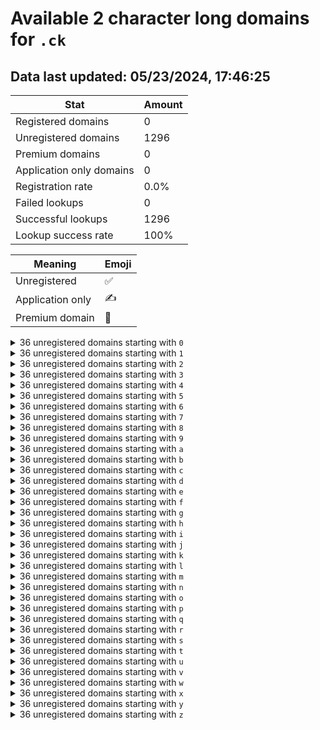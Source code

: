 # Available 2 character long domains for `.ck`

## Data last updated: 05/23/2024, 17:46:25

|Stat|Amount|
|--|--|
|Registered domains|0|
|Unregistered domains|1296|
|Premium domains|0|
|Application only domains|0|
|Registration rate|0.0%|
|Failed lookups|0|
|Successful lookups|1296|
|Lookup success rate|100%|


|Meaning|Emoji|
|--|--|
|Unregistered|:white_check_mark:|
|Application only|:writing_hand:|
|Premium domain|:gem:|

<details>
<summary>36 unregistered domains starting with <bold><code>0</code></bold></summary>

|Type|Domain|
|--|--|
|:white_check_mark:|`00.ck`|
|:white_check_mark:|`01.ck`|
|:white_check_mark:|`02.ck`|
|:white_check_mark:|`03.ck`|
|:white_check_mark:|`04.ck`|
|:white_check_mark:|`05.ck`|
|:white_check_mark:|`06.ck`|
|:white_check_mark:|`07.ck`|
|:white_check_mark:|`08.ck`|
|:white_check_mark:|`09.ck`|
|:white_check_mark:|`0a.ck`|
|:white_check_mark:|`0b.ck`|
|:white_check_mark:|`0c.ck`|
|:white_check_mark:|`0d.ck`|
|:white_check_mark:|`0e.ck`|
|:white_check_mark:|`0f.ck`|
|:white_check_mark:|`0g.ck`|
|:white_check_mark:|`0h.ck`|
|:white_check_mark:|`0i.ck`|
|:white_check_mark:|`0j.ck`|
|:white_check_mark:|`0k.ck`|
|:white_check_mark:|`0l.ck`|
|:white_check_mark:|`0m.ck`|
|:white_check_mark:|`0n.ck`|
|:white_check_mark:|`0o.ck`|
|:white_check_mark:|`0p.ck`|
|:white_check_mark:|`0q.ck`|
|:white_check_mark:|`0r.ck`|
|:white_check_mark:|`0s.ck`|
|:white_check_mark:|`0t.ck`|
|:white_check_mark:|`0u.ck`|
|:white_check_mark:|`0v.ck`|
|:white_check_mark:|`0w.ck`|
|:white_check_mark:|`0x.ck`|
|:white_check_mark:|`0y.ck`|
|:white_check_mark:|`0z.ck`|
</details>
<details>
<summary>36 unregistered domains starting with <bold><code>1</code></bold></summary>

|Type|Domain|
|--|--|
|:white_check_mark:|`10.ck`|
|:white_check_mark:|`11.ck`|
|:white_check_mark:|`12.ck`|
|:white_check_mark:|`13.ck`|
|:white_check_mark:|`14.ck`|
|:white_check_mark:|`15.ck`|
|:white_check_mark:|`16.ck`|
|:white_check_mark:|`17.ck`|
|:white_check_mark:|`18.ck`|
|:white_check_mark:|`19.ck`|
|:white_check_mark:|`1a.ck`|
|:white_check_mark:|`1b.ck`|
|:white_check_mark:|`1c.ck`|
|:white_check_mark:|`1d.ck`|
|:white_check_mark:|`1e.ck`|
|:white_check_mark:|`1f.ck`|
|:white_check_mark:|`1g.ck`|
|:white_check_mark:|`1h.ck`|
|:white_check_mark:|`1i.ck`|
|:white_check_mark:|`1j.ck`|
|:white_check_mark:|`1k.ck`|
|:white_check_mark:|`1l.ck`|
|:white_check_mark:|`1m.ck`|
|:white_check_mark:|`1n.ck`|
|:white_check_mark:|`1o.ck`|
|:white_check_mark:|`1p.ck`|
|:white_check_mark:|`1q.ck`|
|:white_check_mark:|`1r.ck`|
|:white_check_mark:|`1s.ck`|
|:white_check_mark:|`1t.ck`|
|:white_check_mark:|`1u.ck`|
|:white_check_mark:|`1v.ck`|
|:white_check_mark:|`1w.ck`|
|:white_check_mark:|`1x.ck`|
|:white_check_mark:|`1y.ck`|
|:white_check_mark:|`1z.ck`|
</details>
<details>
<summary>36 unregistered domains starting with <bold><code>2</code></bold></summary>

|Type|Domain|
|--|--|
|:white_check_mark:|`20.ck`|
|:white_check_mark:|`21.ck`|
|:white_check_mark:|`22.ck`|
|:white_check_mark:|`23.ck`|
|:white_check_mark:|`24.ck`|
|:white_check_mark:|`25.ck`|
|:white_check_mark:|`26.ck`|
|:white_check_mark:|`27.ck`|
|:white_check_mark:|`28.ck`|
|:white_check_mark:|`29.ck`|
|:white_check_mark:|`2a.ck`|
|:white_check_mark:|`2b.ck`|
|:white_check_mark:|`2c.ck`|
|:white_check_mark:|`2d.ck`|
|:white_check_mark:|`2e.ck`|
|:white_check_mark:|`2f.ck`|
|:white_check_mark:|`2g.ck`|
|:white_check_mark:|`2h.ck`|
|:white_check_mark:|`2i.ck`|
|:white_check_mark:|`2j.ck`|
|:white_check_mark:|`2k.ck`|
|:white_check_mark:|`2l.ck`|
|:white_check_mark:|`2m.ck`|
|:white_check_mark:|`2n.ck`|
|:white_check_mark:|`2o.ck`|
|:white_check_mark:|`2p.ck`|
|:white_check_mark:|`2q.ck`|
|:white_check_mark:|`2r.ck`|
|:white_check_mark:|`2s.ck`|
|:white_check_mark:|`2t.ck`|
|:white_check_mark:|`2u.ck`|
|:white_check_mark:|`2v.ck`|
|:white_check_mark:|`2w.ck`|
|:white_check_mark:|`2x.ck`|
|:white_check_mark:|`2y.ck`|
|:white_check_mark:|`2z.ck`|
</details>
<details>
<summary>36 unregistered domains starting with <bold><code>3</code></bold></summary>

|Type|Domain|
|--|--|
|:white_check_mark:|`30.ck`|
|:white_check_mark:|`31.ck`|
|:white_check_mark:|`32.ck`|
|:white_check_mark:|`33.ck`|
|:white_check_mark:|`34.ck`|
|:white_check_mark:|`35.ck`|
|:white_check_mark:|`36.ck`|
|:white_check_mark:|`37.ck`|
|:white_check_mark:|`38.ck`|
|:white_check_mark:|`39.ck`|
|:white_check_mark:|`3a.ck`|
|:white_check_mark:|`3b.ck`|
|:white_check_mark:|`3c.ck`|
|:white_check_mark:|`3d.ck`|
|:white_check_mark:|`3e.ck`|
|:white_check_mark:|`3f.ck`|
|:white_check_mark:|`3g.ck`|
|:white_check_mark:|`3h.ck`|
|:white_check_mark:|`3i.ck`|
|:white_check_mark:|`3j.ck`|
|:white_check_mark:|`3k.ck`|
|:white_check_mark:|`3l.ck`|
|:white_check_mark:|`3m.ck`|
|:white_check_mark:|`3n.ck`|
|:white_check_mark:|`3o.ck`|
|:white_check_mark:|`3p.ck`|
|:white_check_mark:|`3q.ck`|
|:white_check_mark:|`3r.ck`|
|:white_check_mark:|`3s.ck`|
|:white_check_mark:|`3t.ck`|
|:white_check_mark:|`3u.ck`|
|:white_check_mark:|`3v.ck`|
|:white_check_mark:|`3w.ck`|
|:white_check_mark:|`3x.ck`|
|:white_check_mark:|`3y.ck`|
|:white_check_mark:|`3z.ck`|
</details>
<details>
<summary>36 unregistered domains starting with <bold><code>4</code></bold></summary>

|Type|Domain|
|--|--|
|:white_check_mark:|`40.ck`|
|:white_check_mark:|`41.ck`|
|:white_check_mark:|`42.ck`|
|:white_check_mark:|`43.ck`|
|:white_check_mark:|`44.ck`|
|:white_check_mark:|`45.ck`|
|:white_check_mark:|`46.ck`|
|:white_check_mark:|`47.ck`|
|:white_check_mark:|`48.ck`|
|:white_check_mark:|`49.ck`|
|:white_check_mark:|`4a.ck`|
|:white_check_mark:|`4b.ck`|
|:white_check_mark:|`4c.ck`|
|:white_check_mark:|`4d.ck`|
|:white_check_mark:|`4e.ck`|
|:white_check_mark:|`4f.ck`|
|:white_check_mark:|`4g.ck`|
|:white_check_mark:|`4h.ck`|
|:white_check_mark:|`4i.ck`|
|:white_check_mark:|`4j.ck`|
|:white_check_mark:|`4k.ck`|
|:white_check_mark:|`4l.ck`|
|:white_check_mark:|`4m.ck`|
|:white_check_mark:|`4n.ck`|
|:white_check_mark:|`4o.ck`|
|:white_check_mark:|`4p.ck`|
|:white_check_mark:|`4q.ck`|
|:white_check_mark:|`4r.ck`|
|:white_check_mark:|`4s.ck`|
|:white_check_mark:|`4t.ck`|
|:white_check_mark:|`4u.ck`|
|:white_check_mark:|`4v.ck`|
|:white_check_mark:|`4w.ck`|
|:white_check_mark:|`4x.ck`|
|:white_check_mark:|`4y.ck`|
|:white_check_mark:|`4z.ck`|
</details>
<details>
<summary>36 unregistered domains starting with <bold><code>5</code></bold></summary>

|Type|Domain|
|--|--|
|:white_check_mark:|`50.ck`|
|:white_check_mark:|`51.ck`|
|:white_check_mark:|`52.ck`|
|:white_check_mark:|`53.ck`|
|:white_check_mark:|`54.ck`|
|:white_check_mark:|`55.ck`|
|:white_check_mark:|`56.ck`|
|:white_check_mark:|`57.ck`|
|:white_check_mark:|`58.ck`|
|:white_check_mark:|`59.ck`|
|:white_check_mark:|`5a.ck`|
|:white_check_mark:|`5b.ck`|
|:white_check_mark:|`5c.ck`|
|:white_check_mark:|`5d.ck`|
|:white_check_mark:|`5e.ck`|
|:white_check_mark:|`5f.ck`|
|:white_check_mark:|`5g.ck`|
|:white_check_mark:|`5h.ck`|
|:white_check_mark:|`5i.ck`|
|:white_check_mark:|`5j.ck`|
|:white_check_mark:|`5k.ck`|
|:white_check_mark:|`5l.ck`|
|:white_check_mark:|`5m.ck`|
|:white_check_mark:|`5n.ck`|
|:white_check_mark:|`5o.ck`|
|:white_check_mark:|`5p.ck`|
|:white_check_mark:|`5q.ck`|
|:white_check_mark:|`5r.ck`|
|:white_check_mark:|`5s.ck`|
|:white_check_mark:|`5t.ck`|
|:white_check_mark:|`5u.ck`|
|:white_check_mark:|`5v.ck`|
|:white_check_mark:|`5w.ck`|
|:white_check_mark:|`5x.ck`|
|:white_check_mark:|`5y.ck`|
|:white_check_mark:|`5z.ck`|
</details>
<details>
<summary>36 unregistered domains starting with <bold><code>6</code></bold></summary>

|Type|Domain|
|--|--|
|:white_check_mark:|`60.ck`|
|:white_check_mark:|`61.ck`|
|:white_check_mark:|`62.ck`|
|:white_check_mark:|`63.ck`|
|:white_check_mark:|`64.ck`|
|:white_check_mark:|`65.ck`|
|:white_check_mark:|`66.ck`|
|:white_check_mark:|`67.ck`|
|:white_check_mark:|`68.ck`|
|:white_check_mark:|`69.ck`|
|:white_check_mark:|`6a.ck`|
|:white_check_mark:|`6b.ck`|
|:white_check_mark:|`6c.ck`|
|:white_check_mark:|`6d.ck`|
|:white_check_mark:|`6e.ck`|
|:white_check_mark:|`6f.ck`|
|:white_check_mark:|`6g.ck`|
|:white_check_mark:|`6h.ck`|
|:white_check_mark:|`6i.ck`|
|:white_check_mark:|`6j.ck`|
|:white_check_mark:|`6k.ck`|
|:white_check_mark:|`6l.ck`|
|:white_check_mark:|`6m.ck`|
|:white_check_mark:|`6n.ck`|
|:white_check_mark:|`6o.ck`|
|:white_check_mark:|`6p.ck`|
|:white_check_mark:|`6q.ck`|
|:white_check_mark:|`6r.ck`|
|:white_check_mark:|`6s.ck`|
|:white_check_mark:|`6t.ck`|
|:white_check_mark:|`6u.ck`|
|:white_check_mark:|`6v.ck`|
|:white_check_mark:|`6w.ck`|
|:white_check_mark:|`6x.ck`|
|:white_check_mark:|`6y.ck`|
|:white_check_mark:|`6z.ck`|
</details>
<details>
<summary>36 unregistered domains starting with <bold><code>7</code></bold></summary>

|Type|Domain|
|--|--|
|:white_check_mark:|`70.ck`|
|:white_check_mark:|`71.ck`|
|:white_check_mark:|`72.ck`|
|:white_check_mark:|`73.ck`|
|:white_check_mark:|`74.ck`|
|:white_check_mark:|`75.ck`|
|:white_check_mark:|`76.ck`|
|:white_check_mark:|`77.ck`|
|:white_check_mark:|`78.ck`|
|:white_check_mark:|`79.ck`|
|:white_check_mark:|`7a.ck`|
|:white_check_mark:|`7b.ck`|
|:white_check_mark:|`7c.ck`|
|:white_check_mark:|`7d.ck`|
|:white_check_mark:|`7e.ck`|
|:white_check_mark:|`7f.ck`|
|:white_check_mark:|`7g.ck`|
|:white_check_mark:|`7h.ck`|
|:white_check_mark:|`7i.ck`|
|:white_check_mark:|`7j.ck`|
|:white_check_mark:|`7k.ck`|
|:white_check_mark:|`7l.ck`|
|:white_check_mark:|`7m.ck`|
|:white_check_mark:|`7n.ck`|
|:white_check_mark:|`7o.ck`|
|:white_check_mark:|`7p.ck`|
|:white_check_mark:|`7q.ck`|
|:white_check_mark:|`7r.ck`|
|:white_check_mark:|`7s.ck`|
|:white_check_mark:|`7t.ck`|
|:white_check_mark:|`7u.ck`|
|:white_check_mark:|`7v.ck`|
|:white_check_mark:|`7w.ck`|
|:white_check_mark:|`7x.ck`|
|:white_check_mark:|`7y.ck`|
|:white_check_mark:|`7z.ck`|
</details>
<details>
<summary>36 unregistered domains starting with <bold><code>8</code></bold></summary>

|Type|Domain|
|--|--|
|:white_check_mark:|`80.ck`|
|:white_check_mark:|`81.ck`|
|:white_check_mark:|`82.ck`|
|:white_check_mark:|`83.ck`|
|:white_check_mark:|`84.ck`|
|:white_check_mark:|`85.ck`|
|:white_check_mark:|`86.ck`|
|:white_check_mark:|`87.ck`|
|:white_check_mark:|`88.ck`|
|:white_check_mark:|`89.ck`|
|:white_check_mark:|`8a.ck`|
|:white_check_mark:|`8b.ck`|
|:white_check_mark:|`8c.ck`|
|:white_check_mark:|`8d.ck`|
|:white_check_mark:|`8e.ck`|
|:white_check_mark:|`8f.ck`|
|:white_check_mark:|`8g.ck`|
|:white_check_mark:|`8h.ck`|
|:white_check_mark:|`8i.ck`|
|:white_check_mark:|`8j.ck`|
|:white_check_mark:|`8k.ck`|
|:white_check_mark:|`8l.ck`|
|:white_check_mark:|`8m.ck`|
|:white_check_mark:|`8n.ck`|
|:white_check_mark:|`8o.ck`|
|:white_check_mark:|`8p.ck`|
|:white_check_mark:|`8q.ck`|
|:white_check_mark:|`8r.ck`|
|:white_check_mark:|`8s.ck`|
|:white_check_mark:|`8t.ck`|
|:white_check_mark:|`8u.ck`|
|:white_check_mark:|`8v.ck`|
|:white_check_mark:|`8w.ck`|
|:white_check_mark:|`8x.ck`|
|:white_check_mark:|`8y.ck`|
|:white_check_mark:|`8z.ck`|
</details>
<details>
<summary>36 unregistered domains starting with <bold><code>9</code></bold></summary>

|Type|Domain|
|--|--|
|:white_check_mark:|`90.ck`|
|:white_check_mark:|`91.ck`|
|:white_check_mark:|`92.ck`|
|:white_check_mark:|`93.ck`|
|:white_check_mark:|`94.ck`|
|:white_check_mark:|`95.ck`|
|:white_check_mark:|`96.ck`|
|:white_check_mark:|`97.ck`|
|:white_check_mark:|`98.ck`|
|:white_check_mark:|`99.ck`|
|:white_check_mark:|`9a.ck`|
|:white_check_mark:|`9b.ck`|
|:white_check_mark:|`9c.ck`|
|:white_check_mark:|`9d.ck`|
|:white_check_mark:|`9e.ck`|
|:white_check_mark:|`9f.ck`|
|:white_check_mark:|`9g.ck`|
|:white_check_mark:|`9h.ck`|
|:white_check_mark:|`9i.ck`|
|:white_check_mark:|`9j.ck`|
|:white_check_mark:|`9k.ck`|
|:white_check_mark:|`9l.ck`|
|:white_check_mark:|`9m.ck`|
|:white_check_mark:|`9n.ck`|
|:white_check_mark:|`9o.ck`|
|:white_check_mark:|`9p.ck`|
|:white_check_mark:|`9q.ck`|
|:white_check_mark:|`9r.ck`|
|:white_check_mark:|`9s.ck`|
|:white_check_mark:|`9t.ck`|
|:white_check_mark:|`9u.ck`|
|:white_check_mark:|`9v.ck`|
|:white_check_mark:|`9w.ck`|
|:white_check_mark:|`9x.ck`|
|:white_check_mark:|`9y.ck`|
|:white_check_mark:|`9z.ck`|
</details>
<details>
<summary>36 unregistered domains starting with <bold><code>a</code></bold></summary>

|Type|Domain|
|--|--|
|:white_check_mark:|`a0.ck`|
|:white_check_mark:|`a1.ck`|
|:white_check_mark:|`a2.ck`|
|:white_check_mark:|`a3.ck`|
|:white_check_mark:|`a4.ck`|
|:white_check_mark:|`a5.ck`|
|:white_check_mark:|`a6.ck`|
|:white_check_mark:|`a7.ck`|
|:white_check_mark:|`a8.ck`|
|:white_check_mark:|`a9.ck`|
|:white_check_mark:|`aa.ck`|
|:white_check_mark:|`ab.ck`|
|:white_check_mark:|`ac.ck`|
|:white_check_mark:|`ad.ck`|
|:white_check_mark:|`ae.ck`|
|:white_check_mark:|`af.ck`|
|:white_check_mark:|`ag.ck`|
|:white_check_mark:|`ah.ck`|
|:white_check_mark:|`ai.ck`|
|:white_check_mark:|`aj.ck`|
|:white_check_mark:|`ak.ck`|
|:white_check_mark:|`al.ck`|
|:white_check_mark:|`am.ck`|
|:white_check_mark:|`an.ck`|
|:white_check_mark:|`ao.ck`|
|:white_check_mark:|`ap.ck`|
|:white_check_mark:|`aq.ck`|
|:white_check_mark:|`ar.ck`|
|:white_check_mark:|`as.ck`|
|:white_check_mark:|`at.ck`|
|:white_check_mark:|`au.ck`|
|:white_check_mark:|`av.ck`|
|:white_check_mark:|`aw.ck`|
|:white_check_mark:|`ax.ck`|
|:white_check_mark:|`ay.ck`|
|:white_check_mark:|`az.ck`|
</details>
<details>
<summary>36 unregistered domains starting with <bold><code>b</code></bold></summary>

|Type|Domain|
|--|--|
|:white_check_mark:|`b0.ck`|
|:white_check_mark:|`b1.ck`|
|:white_check_mark:|`b2.ck`|
|:white_check_mark:|`b3.ck`|
|:white_check_mark:|`b4.ck`|
|:white_check_mark:|`b5.ck`|
|:white_check_mark:|`b6.ck`|
|:white_check_mark:|`b7.ck`|
|:white_check_mark:|`b8.ck`|
|:white_check_mark:|`b9.ck`|
|:white_check_mark:|`ba.ck`|
|:white_check_mark:|`bb.ck`|
|:white_check_mark:|`bc.ck`|
|:white_check_mark:|`bd.ck`|
|:white_check_mark:|`be.ck`|
|:white_check_mark:|`bf.ck`|
|:white_check_mark:|`bg.ck`|
|:white_check_mark:|`bh.ck`|
|:white_check_mark:|`bi.ck`|
|:white_check_mark:|`bj.ck`|
|:white_check_mark:|`bk.ck`|
|:white_check_mark:|`bl.ck`|
|:white_check_mark:|`bm.ck`|
|:white_check_mark:|`bn.ck`|
|:white_check_mark:|`bo.ck`|
|:white_check_mark:|`bp.ck`|
|:white_check_mark:|`bq.ck`|
|:white_check_mark:|`br.ck`|
|:white_check_mark:|`bs.ck`|
|:white_check_mark:|`bt.ck`|
|:white_check_mark:|`bu.ck`|
|:white_check_mark:|`bv.ck`|
|:white_check_mark:|`bw.ck`|
|:white_check_mark:|`bx.ck`|
|:white_check_mark:|`by.ck`|
|:white_check_mark:|`bz.ck`|
</details>
<details>
<summary>36 unregistered domains starting with <bold><code>c</code></bold></summary>

|Type|Domain|
|--|--|
|:white_check_mark:|`c0.ck`|
|:white_check_mark:|`c1.ck`|
|:white_check_mark:|`c2.ck`|
|:white_check_mark:|`c3.ck`|
|:white_check_mark:|`c4.ck`|
|:white_check_mark:|`c5.ck`|
|:white_check_mark:|`c6.ck`|
|:white_check_mark:|`c7.ck`|
|:white_check_mark:|`c8.ck`|
|:white_check_mark:|`c9.ck`|
|:white_check_mark:|`ca.ck`|
|:white_check_mark:|`cb.ck`|
|:white_check_mark:|`cc.ck`|
|:white_check_mark:|`cd.ck`|
|:white_check_mark:|`ce.ck`|
|:white_check_mark:|`cf.ck`|
|:white_check_mark:|`cg.ck`|
|:white_check_mark:|`ch.ck`|
|:white_check_mark:|`ci.ck`|
|:white_check_mark:|`cj.ck`|
|:white_check_mark:|`ck.ck`|
|:white_check_mark:|`cl.ck`|
|:white_check_mark:|`cm.ck`|
|:white_check_mark:|`cn.ck`|
|:white_check_mark:|`co.ck`|
|:white_check_mark:|`cp.ck`|
|:white_check_mark:|`cq.ck`|
|:white_check_mark:|`cr.ck`|
|:white_check_mark:|`cs.ck`|
|:white_check_mark:|`ct.ck`|
|:white_check_mark:|`cu.ck`|
|:white_check_mark:|`cv.ck`|
|:white_check_mark:|`cw.ck`|
|:white_check_mark:|`cx.ck`|
|:white_check_mark:|`cy.ck`|
|:white_check_mark:|`cz.ck`|
</details>
<details>
<summary>36 unregistered domains starting with <bold><code>d</code></bold></summary>

|Type|Domain|
|--|--|
|:white_check_mark:|`d0.ck`|
|:white_check_mark:|`d1.ck`|
|:white_check_mark:|`d2.ck`|
|:white_check_mark:|`d3.ck`|
|:white_check_mark:|`d4.ck`|
|:white_check_mark:|`d5.ck`|
|:white_check_mark:|`d6.ck`|
|:white_check_mark:|`d7.ck`|
|:white_check_mark:|`d8.ck`|
|:white_check_mark:|`d9.ck`|
|:white_check_mark:|`da.ck`|
|:white_check_mark:|`db.ck`|
|:white_check_mark:|`dc.ck`|
|:white_check_mark:|`dd.ck`|
|:white_check_mark:|`de.ck`|
|:white_check_mark:|`df.ck`|
|:white_check_mark:|`dg.ck`|
|:white_check_mark:|`dh.ck`|
|:white_check_mark:|`di.ck`|
|:white_check_mark:|`dj.ck`|
|:white_check_mark:|`dk.ck`|
|:white_check_mark:|`dl.ck`|
|:white_check_mark:|`dm.ck`|
|:white_check_mark:|`dn.ck`|
|:white_check_mark:|`do.ck`|
|:white_check_mark:|`dp.ck`|
|:white_check_mark:|`dq.ck`|
|:white_check_mark:|`dr.ck`|
|:white_check_mark:|`ds.ck`|
|:white_check_mark:|`dt.ck`|
|:white_check_mark:|`du.ck`|
|:white_check_mark:|`dv.ck`|
|:white_check_mark:|`dw.ck`|
|:white_check_mark:|`dx.ck`|
|:white_check_mark:|`dy.ck`|
|:white_check_mark:|`dz.ck`|
</details>
<details>
<summary>36 unregistered domains starting with <bold><code>e</code></bold></summary>

|Type|Domain|
|--|--|
|:white_check_mark:|`e0.ck`|
|:white_check_mark:|`e1.ck`|
|:white_check_mark:|`e2.ck`|
|:white_check_mark:|`e3.ck`|
|:white_check_mark:|`e4.ck`|
|:white_check_mark:|`e5.ck`|
|:white_check_mark:|`e6.ck`|
|:white_check_mark:|`e7.ck`|
|:white_check_mark:|`e8.ck`|
|:white_check_mark:|`e9.ck`|
|:white_check_mark:|`ea.ck`|
|:white_check_mark:|`eb.ck`|
|:white_check_mark:|`ec.ck`|
|:white_check_mark:|`ed.ck`|
|:white_check_mark:|`ee.ck`|
|:white_check_mark:|`ef.ck`|
|:white_check_mark:|`eg.ck`|
|:white_check_mark:|`eh.ck`|
|:white_check_mark:|`ei.ck`|
|:white_check_mark:|`ej.ck`|
|:white_check_mark:|`ek.ck`|
|:white_check_mark:|`el.ck`|
|:white_check_mark:|`em.ck`|
|:white_check_mark:|`en.ck`|
|:white_check_mark:|`eo.ck`|
|:white_check_mark:|`ep.ck`|
|:white_check_mark:|`eq.ck`|
|:white_check_mark:|`er.ck`|
|:white_check_mark:|`es.ck`|
|:white_check_mark:|`et.ck`|
|:white_check_mark:|`eu.ck`|
|:white_check_mark:|`ev.ck`|
|:white_check_mark:|`ew.ck`|
|:white_check_mark:|`ex.ck`|
|:white_check_mark:|`ey.ck`|
|:white_check_mark:|`ez.ck`|
</details>
<details>
<summary>36 unregistered domains starting with <bold><code>f</code></bold></summary>

|Type|Domain|
|--|--|
|:white_check_mark:|`f0.ck`|
|:white_check_mark:|`f1.ck`|
|:white_check_mark:|`f2.ck`|
|:white_check_mark:|`f3.ck`|
|:white_check_mark:|`f4.ck`|
|:white_check_mark:|`f5.ck`|
|:white_check_mark:|`f6.ck`|
|:white_check_mark:|`f7.ck`|
|:white_check_mark:|`f8.ck`|
|:white_check_mark:|`f9.ck`|
|:white_check_mark:|`fa.ck`|
|:white_check_mark:|`fb.ck`|
|:white_check_mark:|`fc.ck`|
|:white_check_mark:|`fd.ck`|
|:white_check_mark:|`fe.ck`|
|:white_check_mark:|`ff.ck`|
|:white_check_mark:|`fg.ck`|
|:white_check_mark:|`fh.ck`|
|:white_check_mark:|`fi.ck`|
|:white_check_mark:|`fj.ck`|
|:white_check_mark:|`fk.ck`|
|:white_check_mark:|`fl.ck`|
|:white_check_mark:|`fm.ck`|
|:white_check_mark:|`fn.ck`|
|:white_check_mark:|`fo.ck`|
|:white_check_mark:|`fp.ck`|
|:white_check_mark:|`fq.ck`|
|:white_check_mark:|`fr.ck`|
|:white_check_mark:|`fs.ck`|
|:white_check_mark:|`ft.ck`|
|:white_check_mark:|`fu.ck`|
|:white_check_mark:|`fv.ck`|
|:white_check_mark:|`fw.ck`|
|:white_check_mark:|`fx.ck`|
|:white_check_mark:|`fy.ck`|
|:white_check_mark:|`fz.ck`|
</details>
<details>
<summary>36 unregistered domains starting with <bold><code>g</code></bold></summary>

|Type|Domain|
|--|--|
|:white_check_mark:|`g0.ck`|
|:white_check_mark:|`g1.ck`|
|:white_check_mark:|`g2.ck`|
|:white_check_mark:|`g3.ck`|
|:white_check_mark:|`g4.ck`|
|:white_check_mark:|`g5.ck`|
|:white_check_mark:|`g6.ck`|
|:white_check_mark:|`g7.ck`|
|:white_check_mark:|`g8.ck`|
|:white_check_mark:|`g9.ck`|
|:white_check_mark:|`ga.ck`|
|:white_check_mark:|`gb.ck`|
|:white_check_mark:|`gc.ck`|
|:white_check_mark:|`gd.ck`|
|:white_check_mark:|`ge.ck`|
|:white_check_mark:|`gf.ck`|
|:white_check_mark:|`gg.ck`|
|:white_check_mark:|`gh.ck`|
|:white_check_mark:|`gi.ck`|
|:white_check_mark:|`gj.ck`|
|:white_check_mark:|`gk.ck`|
|:white_check_mark:|`gl.ck`|
|:white_check_mark:|`gm.ck`|
|:white_check_mark:|`gn.ck`|
|:white_check_mark:|`go.ck`|
|:white_check_mark:|`gp.ck`|
|:white_check_mark:|`gq.ck`|
|:white_check_mark:|`gr.ck`|
|:white_check_mark:|`gs.ck`|
|:white_check_mark:|`gt.ck`|
|:white_check_mark:|`gu.ck`|
|:white_check_mark:|`gv.ck`|
|:white_check_mark:|`gw.ck`|
|:white_check_mark:|`gx.ck`|
|:white_check_mark:|`gy.ck`|
|:white_check_mark:|`gz.ck`|
</details>
<details>
<summary>36 unregistered domains starting with <bold><code>h</code></bold></summary>

|Type|Domain|
|--|--|
|:white_check_mark:|`h0.ck`|
|:white_check_mark:|`h1.ck`|
|:white_check_mark:|`h2.ck`|
|:white_check_mark:|`h3.ck`|
|:white_check_mark:|`h4.ck`|
|:white_check_mark:|`h5.ck`|
|:white_check_mark:|`h6.ck`|
|:white_check_mark:|`h7.ck`|
|:white_check_mark:|`h8.ck`|
|:white_check_mark:|`h9.ck`|
|:white_check_mark:|`ha.ck`|
|:white_check_mark:|`hb.ck`|
|:white_check_mark:|`hc.ck`|
|:white_check_mark:|`hd.ck`|
|:white_check_mark:|`he.ck`|
|:white_check_mark:|`hf.ck`|
|:white_check_mark:|`hg.ck`|
|:white_check_mark:|`hh.ck`|
|:white_check_mark:|`hi.ck`|
|:white_check_mark:|`hj.ck`|
|:white_check_mark:|`hk.ck`|
|:white_check_mark:|`hl.ck`|
|:white_check_mark:|`hm.ck`|
|:white_check_mark:|`hn.ck`|
|:white_check_mark:|`ho.ck`|
|:white_check_mark:|`hp.ck`|
|:white_check_mark:|`hq.ck`|
|:white_check_mark:|`hr.ck`|
|:white_check_mark:|`hs.ck`|
|:white_check_mark:|`ht.ck`|
|:white_check_mark:|`hu.ck`|
|:white_check_mark:|`hv.ck`|
|:white_check_mark:|`hw.ck`|
|:white_check_mark:|`hx.ck`|
|:white_check_mark:|`hy.ck`|
|:white_check_mark:|`hz.ck`|
</details>
<details>
<summary>36 unregistered domains starting with <bold><code>i</code></bold></summary>

|Type|Domain|
|--|--|
|:white_check_mark:|`i0.ck`|
|:white_check_mark:|`i1.ck`|
|:white_check_mark:|`i2.ck`|
|:white_check_mark:|`i3.ck`|
|:white_check_mark:|`i4.ck`|
|:white_check_mark:|`i5.ck`|
|:white_check_mark:|`i6.ck`|
|:white_check_mark:|`i7.ck`|
|:white_check_mark:|`i8.ck`|
|:white_check_mark:|`i9.ck`|
|:white_check_mark:|`ia.ck`|
|:white_check_mark:|`ib.ck`|
|:white_check_mark:|`ic.ck`|
|:white_check_mark:|`id.ck`|
|:white_check_mark:|`ie.ck`|
|:white_check_mark:|`if.ck`|
|:white_check_mark:|`ig.ck`|
|:white_check_mark:|`ih.ck`|
|:white_check_mark:|`ii.ck`|
|:white_check_mark:|`ij.ck`|
|:white_check_mark:|`ik.ck`|
|:white_check_mark:|`il.ck`|
|:white_check_mark:|`im.ck`|
|:white_check_mark:|`in.ck`|
|:white_check_mark:|`io.ck`|
|:white_check_mark:|`ip.ck`|
|:white_check_mark:|`iq.ck`|
|:white_check_mark:|`ir.ck`|
|:white_check_mark:|`is.ck`|
|:white_check_mark:|`it.ck`|
|:white_check_mark:|`iu.ck`|
|:white_check_mark:|`iv.ck`|
|:white_check_mark:|`iw.ck`|
|:white_check_mark:|`ix.ck`|
|:white_check_mark:|`iy.ck`|
|:white_check_mark:|`iz.ck`|
</details>
<details>
<summary>36 unregistered domains starting with <bold><code>j</code></bold></summary>

|Type|Domain|
|--|--|
|:white_check_mark:|`j0.ck`|
|:white_check_mark:|`j1.ck`|
|:white_check_mark:|`j2.ck`|
|:white_check_mark:|`j3.ck`|
|:white_check_mark:|`j4.ck`|
|:white_check_mark:|`j5.ck`|
|:white_check_mark:|`j6.ck`|
|:white_check_mark:|`j7.ck`|
|:white_check_mark:|`j8.ck`|
|:white_check_mark:|`j9.ck`|
|:white_check_mark:|`ja.ck`|
|:white_check_mark:|`jb.ck`|
|:white_check_mark:|`jc.ck`|
|:white_check_mark:|`jd.ck`|
|:white_check_mark:|`je.ck`|
|:white_check_mark:|`jf.ck`|
|:white_check_mark:|`jg.ck`|
|:white_check_mark:|`jh.ck`|
|:white_check_mark:|`ji.ck`|
|:white_check_mark:|`jj.ck`|
|:white_check_mark:|`jk.ck`|
|:white_check_mark:|`jl.ck`|
|:white_check_mark:|`jm.ck`|
|:white_check_mark:|`jn.ck`|
|:white_check_mark:|`jo.ck`|
|:white_check_mark:|`jp.ck`|
|:white_check_mark:|`jq.ck`|
|:white_check_mark:|`jr.ck`|
|:white_check_mark:|`js.ck`|
|:white_check_mark:|`jt.ck`|
|:white_check_mark:|`ju.ck`|
|:white_check_mark:|`jv.ck`|
|:white_check_mark:|`jw.ck`|
|:white_check_mark:|`jx.ck`|
|:white_check_mark:|`jy.ck`|
|:white_check_mark:|`jz.ck`|
</details>
<details>
<summary>36 unregistered domains starting with <bold><code>k</code></bold></summary>

|Type|Domain|
|--|--|
|:white_check_mark:|`k0.ck`|
|:white_check_mark:|`k1.ck`|
|:white_check_mark:|`k2.ck`|
|:white_check_mark:|`k3.ck`|
|:white_check_mark:|`k4.ck`|
|:white_check_mark:|`k5.ck`|
|:white_check_mark:|`k6.ck`|
|:white_check_mark:|`k7.ck`|
|:white_check_mark:|`k8.ck`|
|:white_check_mark:|`k9.ck`|
|:white_check_mark:|`ka.ck`|
|:white_check_mark:|`kb.ck`|
|:white_check_mark:|`kc.ck`|
|:white_check_mark:|`kd.ck`|
|:white_check_mark:|`ke.ck`|
|:white_check_mark:|`kf.ck`|
|:white_check_mark:|`kg.ck`|
|:white_check_mark:|`kh.ck`|
|:white_check_mark:|`ki.ck`|
|:white_check_mark:|`kj.ck`|
|:white_check_mark:|`kk.ck`|
|:white_check_mark:|`kl.ck`|
|:white_check_mark:|`km.ck`|
|:white_check_mark:|`kn.ck`|
|:white_check_mark:|`ko.ck`|
|:white_check_mark:|`kp.ck`|
|:white_check_mark:|`kq.ck`|
|:white_check_mark:|`kr.ck`|
|:white_check_mark:|`ks.ck`|
|:white_check_mark:|`kt.ck`|
|:white_check_mark:|`ku.ck`|
|:white_check_mark:|`kv.ck`|
|:white_check_mark:|`kw.ck`|
|:white_check_mark:|`kx.ck`|
|:white_check_mark:|`ky.ck`|
|:white_check_mark:|`kz.ck`|
</details>
<details>
<summary>36 unregistered domains starting with <bold><code>l</code></bold></summary>

|Type|Domain|
|--|--|
|:white_check_mark:|`l0.ck`|
|:white_check_mark:|`l1.ck`|
|:white_check_mark:|`l2.ck`|
|:white_check_mark:|`l3.ck`|
|:white_check_mark:|`l4.ck`|
|:white_check_mark:|`l5.ck`|
|:white_check_mark:|`l6.ck`|
|:white_check_mark:|`l7.ck`|
|:white_check_mark:|`l8.ck`|
|:white_check_mark:|`l9.ck`|
|:white_check_mark:|`la.ck`|
|:white_check_mark:|`lb.ck`|
|:white_check_mark:|`lc.ck`|
|:white_check_mark:|`ld.ck`|
|:white_check_mark:|`le.ck`|
|:white_check_mark:|`lf.ck`|
|:white_check_mark:|`lg.ck`|
|:white_check_mark:|`lh.ck`|
|:white_check_mark:|`li.ck`|
|:white_check_mark:|`lj.ck`|
|:white_check_mark:|`lk.ck`|
|:white_check_mark:|`ll.ck`|
|:white_check_mark:|`lm.ck`|
|:white_check_mark:|`ln.ck`|
|:white_check_mark:|`lo.ck`|
|:white_check_mark:|`lp.ck`|
|:white_check_mark:|`lq.ck`|
|:white_check_mark:|`lr.ck`|
|:white_check_mark:|`ls.ck`|
|:white_check_mark:|`lt.ck`|
|:white_check_mark:|`lu.ck`|
|:white_check_mark:|`lv.ck`|
|:white_check_mark:|`lw.ck`|
|:white_check_mark:|`lx.ck`|
|:white_check_mark:|`ly.ck`|
|:white_check_mark:|`lz.ck`|
</details>
<details>
<summary>36 unregistered domains starting with <bold><code>m</code></bold></summary>

|Type|Domain|
|--|--|
|:white_check_mark:|`m0.ck`|
|:white_check_mark:|`m1.ck`|
|:white_check_mark:|`m2.ck`|
|:white_check_mark:|`m3.ck`|
|:white_check_mark:|`m4.ck`|
|:white_check_mark:|`m5.ck`|
|:white_check_mark:|`m6.ck`|
|:white_check_mark:|`m7.ck`|
|:white_check_mark:|`m8.ck`|
|:white_check_mark:|`m9.ck`|
|:white_check_mark:|`ma.ck`|
|:white_check_mark:|`mb.ck`|
|:white_check_mark:|`mc.ck`|
|:white_check_mark:|`md.ck`|
|:white_check_mark:|`me.ck`|
|:white_check_mark:|`mf.ck`|
|:white_check_mark:|`mg.ck`|
|:white_check_mark:|`mh.ck`|
|:white_check_mark:|`mi.ck`|
|:white_check_mark:|`mj.ck`|
|:white_check_mark:|`mk.ck`|
|:white_check_mark:|`ml.ck`|
|:white_check_mark:|`mm.ck`|
|:white_check_mark:|`mn.ck`|
|:white_check_mark:|`mo.ck`|
|:white_check_mark:|`mp.ck`|
|:white_check_mark:|`mq.ck`|
|:white_check_mark:|`mr.ck`|
|:white_check_mark:|`ms.ck`|
|:white_check_mark:|`mt.ck`|
|:white_check_mark:|`mu.ck`|
|:white_check_mark:|`mv.ck`|
|:white_check_mark:|`mw.ck`|
|:white_check_mark:|`mx.ck`|
|:white_check_mark:|`my.ck`|
|:white_check_mark:|`mz.ck`|
</details>
<details>
<summary>36 unregistered domains starting with <bold><code>n</code></bold></summary>

|Type|Domain|
|--|--|
|:white_check_mark:|`n0.ck`|
|:white_check_mark:|`n1.ck`|
|:white_check_mark:|`n2.ck`|
|:white_check_mark:|`n3.ck`|
|:white_check_mark:|`n4.ck`|
|:white_check_mark:|`n5.ck`|
|:white_check_mark:|`n6.ck`|
|:white_check_mark:|`n7.ck`|
|:white_check_mark:|`n8.ck`|
|:white_check_mark:|`n9.ck`|
|:white_check_mark:|`na.ck`|
|:white_check_mark:|`nb.ck`|
|:white_check_mark:|`nc.ck`|
|:white_check_mark:|`nd.ck`|
|:white_check_mark:|`ne.ck`|
|:white_check_mark:|`nf.ck`|
|:white_check_mark:|`ng.ck`|
|:white_check_mark:|`nh.ck`|
|:white_check_mark:|`ni.ck`|
|:white_check_mark:|`nj.ck`|
|:white_check_mark:|`nk.ck`|
|:white_check_mark:|`nl.ck`|
|:white_check_mark:|`nm.ck`|
|:white_check_mark:|`nn.ck`|
|:white_check_mark:|`no.ck`|
|:white_check_mark:|`np.ck`|
|:white_check_mark:|`nq.ck`|
|:white_check_mark:|`nr.ck`|
|:white_check_mark:|`ns.ck`|
|:white_check_mark:|`nt.ck`|
|:white_check_mark:|`nu.ck`|
|:white_check_mark:|`nv.ck`|
|:white_check_mark:|`nw.ck`|
|:white_check_mark:|`nx.ck`|
|:white_check_mark:|`ny.ck`|
|:white_check_mark:|`nz.ck`|
</details>
<details>
<summary>36 unregistered domains starting with <bold><code>o</code></bold></summary>

|Type|Domain|
|--|--|
|:white_check_mark:|`o0.ck`|
|:white_check_mark:|`o1.ck`|
|:white_check_mark:|`o2.ck`|
|:white_check_mark:|`o3.ck`|
|:white_check_mark:|`o4.ck`|
|:white_check_mark:|`o5.ck`|
|:white_check_mark:|`o6.ck`|
|:white_check_mark:|`o7.ck`|
|:white_check_mark:|`o8.ck`|
|:white_check_mark:|`o9.ck`|
|:white_check_mark:|`oa.ck`|
|:white_check_mark:|`ob.ck`|
|:white_check_mark:|`oc.ck`|
|:white_check_mark:|`od.ck`|
|:white_check_mark:|`oe.ck`|
|:white_check_mark:|`of.ck`|
|:white_check_mark:|`og.ck`|
|:white_check_mark:|`oh.ck`|
|:white_check_mark:|`oi.ck`|
|:white_check_mark:|`oj.ck`|
|:white_check_mark:|`ok.ck`|
|:white_check_mark:|`ol.ck`|
|:white_check_mark:|`om.ck`|
|:white_check_mark:|`on.ck`|
|:white_check_mark:|`oo.ck`|
|:white_check_mark:|`op.ck`|
|:white_check_mark:|`oq.ck`|
|:white_check_mark:|`or.ck`|
|:white_check_mark:|`os.ck`|
|:white_check_mark:|`ot.ck`|
|:white_check_mark:|`ou.ck`|
|:white_check_mark:|`ov.ck`|
|:white_check_mark:|`ow.ck`|
|:white_check_mark:|`ox.ck`|
|:white_check_mark:|`oy.ck`|
|:white_check_mark:|`oz.ck`|
</details>
<details>
<summary>36 unregistered domains starting with <bold><code>p</code></bold></summary>

|Type|Domain|
|--|--|
|:white_check_mark:|`p0.ck`|
|:white_check_mark:|`p1.ck`|
|:white_check_mark:|`p2.ck`|
|:white_check_mark:|`p3.ck`|
|:white_check_mark:|`p4.ck`|
|:white_check_mark:|`p5.ck`|
|:white_check_mark:|`p6.ck`|
|:white_check_mark:|`p7.ck`|
|:white_check_mark:|`p8.ck`|
|:white_check_mark:|`p9.ck`|
|:white_check_mark:|`pa.ck`|
|:white_check_mark:|`pb.ck`|
|:white_check_mark:|`pc.ck`|
|:white_check_mark:|`pd.ck`|
|:white_check_mark:|`pe.ck`|
|:white_check_mark:|`pf.ck`|
|:white_check_mark:|`pg.ck`|
|:white_check_mark:|`ph.ck`|
|:white_check_mark:|`pi.ck`|
|:white_check_mark:|`pj.ck`|
|:white_check_mark:|`pk.ck`|
|:white_check_mark:|`pl.ck`|
|:white_check_mark:|`pm.ck`|
|:white_check_mark:|`pn.ck`|
|:white_check_mark:|`po.ck`|
|:white_check_mark:|`pp.ck`|
|:white_check_mark:|`pq.ck`|
|:white_check_mark:|`pr.ck`|
|:white_check_mark:|`ps.ck`|
|:white_check_mark:|`pt.ck`|
|:white_check_mark:|`pu.ck`|
|:white_check_mark:|`pv.ck`|
|:white_check_mark:|`pw.ck`|
|:white_check_mark:|`px.ck`|
|:white_check_mark:|`py.ck`|
|:white_check_mark:|`pz.ck`|
</details>
<details>
<summary>36 unregistered domains starting with <bold><code>q</code></bold></summary>

|Type|Domain|
|--|--|
|:white_check_mark:|`q0.ck`|
|:white_check_mark:|`q1.ck`|
|:white_check_mark:|`q2.ck`|
|:white_check_mark:|`q3.ck`|
|:white_check_mark:|`q4.ck`|
|:white_check_mark:|`q5.ck`|
|:white_check_mark:|`q6.ck`|
|:white_check_mark:|`q7.ck`|
|:white_check_mark:|`q8.ck`|
|:white_check_mark:|`q9.ck`|
|:white_check_mark:|`qa.ck`|
|:white_check_mark:|`qb.ck`|
|:white_check_mark:|`qc.ck`|
|:white_check_mark:|`qd.ck`|
|:white_check_mark:|`qe.ck`|
|:white_check_mark:|`qf.ck`|
|:white_check_mark:|`qg.ck`|
|:white_check_mark:|`qh.ck`|
|:white_check_mark:|`qi.ck`|
|:white_check_mark:|`qj.ck`|
|:white_check_mark:|`qk.ck`|
|:white_check_mark:|`ql.ck`|
|:white_check_mark:|`qm.ck`|
|:white_check_mark:|`qn.ck`|
|:white_check_mark:|`qo.ck`|
|:white_check_mark:|`qp.ck`|
|:white_check_mark:|`qq.ck`|
|:white_check_mark:|`qr.ck`|
|:white_check_mark:|`qs.ck`|
|:white_check_mark:|`qt.ck`|
|:white_check_mark:|`qu.ck`|
|:white_check_mark:|`qv.ck`|
|:white_check_mark:|`qw.ck`|
|:white_check_mark:|`qx.ck`|
|:white_check_mark:|`qy.ck`|
|:white_check_mark:|`qz.ck`|
</details>
<details>
<summary>36 unregistered domains starting with <bold><code>r</code></bold></summary>

|Type|Domain|
|--|--|
|:white_check_mark:|`r0.ck`|
|:white_check_mark:|`r1.ck`|
|:white_check_mark:|`r2.ck`|
|:white_check_mark:|`r3.ck`|
|:white_check_mark:|`r4.ck`|
|:white_check_mark:|`r5.ck`|
|:white_check_mark:|`r6.ck`|
|:white_check_mark:|`r7.ck`|
|:white_check_mark:|`r8.ck`|
|:white_check_mark:|`r9.ck`|
|:white_check_mark:|`ra.ck`|
|:white_check_mark:|`rb.ck`|
|:white_check_mark:|`rc.ck`|
|:white_check_mark:|`rd.ck`|
|:white_check_mark:|`re.ck`|
|:white_check_mark:|`rf.ck`|
|:white_check_mark:|`rg.ck`|
|:white_check_mark:|`rh.ck`|
|:white_check_mark:|`ri.ck`|
|:white_check_mark:|`rj.ck`|
|:white_check_mark:|`rk.ck`|
|:white_check_mark:|`rl.ck`|
|:white_check_mark:|`rm.ck`|
|:white_check_mark:|`rn.ck`|
|:white_check_mark:|`ro.ck`|
|:white_check_mark:|`rp.ck`|
|:white_check_mark:|`rq.ck`|
|:white_check_mark:|`rr.ck`|
|:white_check_mark:|`rs.ck`|
|:white_check_mark:|`rt.ck`|
|:white_check_mark:|`ru.ck`|
|:white_check_mark:|`rv.ck`|
|:white_check_mark:|`rw.ck`|
|:white_check_mark:|`rx.ck`|
|:white_check_mark:|`ry.ck`|
|:white_check_mark:|`rz.ck`|
</details>
<details>
<summary>36 unregistered domains starting with <bold><code>s</code></bold></summary>

|Type|Domain|
|--|--|
|:white_check_mark:|`s0.ck`|
|:white_check_mark:|`s1.ck`|
|:white_check_mark:|`s2.ck`|
|:white_check_mark:|`s3.ck`|
|:white_check_mark:|`s4.ck`|
|:white_check_mark:|`s5.ck`|
|:white_check_mark:|`s6.ck`|
|:white_check_mark:|`s7.ck`|
|:white_check_mark:|`s8.ck`|
|:white_check_mark:|`s9.ck`|
|:white_check_mark:|`sa.ck`|
|:white_check_mark:|`sb.ck`|
|:white_check_mark:|`sc.ck`|
|:white_check_mark:|`sd.ck`|
|:white_check_mark:|`se.ck`|
|:white_check_mark:|`sf.ck`|
|:white_check_mark:|`sg.ck`|
|:white_check_mark:|`sh.ck`|
|:white_check_mark:|`si.ck`|
|:white_check_mark:|`sj.ck`|
|:white_check_mark:|`sk.ck`|
|:white_check_mark:|`sl.ck`|
|:white_check_mark:|`sm.ck`|
|:white_check_mark:|`sn.ck`|
|:white_check_mark:|`so.ck`|
|:white_check_mark:|`sp.ck`|
|:white_check_mark:|`sq.ck`|
|:white_check_mark:|`sr.ck`|
|:white_check_mark:|`ss.ck`|
|:white_check_mark:|`st.ck`|
|:white_check_mark:|`su.ck`|
|:white_check_mark:|`sv.ck`|
|:white_check_mark:|`sw.ck`|
|:white_check_mark:|`sx.ck`|
|:white_check_mark:|`sy.ck`|
|:white_check_mark:|`sz.ck`|
</details>
<details>
<summary>36 unregistered domains starting with <bold><code>t</code></bold></summary>

|Type|Domain|
|--|--|
|:white_check_mark:|`t0.ck`|
|:white_check_mark:|`t1.ck`|
|:white_check_mark:|`t2.ck`|
|:white_check_mark:|`t3.ck`|
|:white_check_mark:|`t4.ck`|
|:white_check_mark:|`t5.ck`|
|:white_check_mark:|`t6.ck`|
|:white_check_mark:|`t7.ck`|
|:white_check_mark:|`t8.ck`|
|:white_check_mark:|`t9.ck`|
|:white_check_mark:|`ta.ck`|
|:white_check_mark:|`tb.ck`|
|:white_check_mark:|`tc.ck`|
|:white_check_mark:|`td.ck`|
|:white_check_mark:|`te.ck`|
|:white_check_mark:|`tf.ck`|
|:white_check_mark:|`tg.ck`|
|:white_check_mark:|`th.ck`|
|:white_check_mark:|`ti.ck`|
|:white_check_mark:|`tj.ck`|
|:white_check_mark:|`tk.ck`|
|:white_check_mark:|`tl.ck`|
|:white_check_mark:|`tm.ck`|
|:white_check_mark:|`tn.ck`|
|:white_check_mark:|`to.ck`|
|:white_check_mark:|`tp.ck`|
|:white_check_mark:|`tq.ck`|
|:white_check_mark:|`tr.ck`|
|:white_check_mark:|`ts.ck`|
|:white_check_mark:|`tt.ck`|
|:white_check_mark:|`tu.ck`|
|:white_check_mark:|`tv.ck`|
|:white_check_mark:|`tw.ck`|
|:white_check_mark:|`tx.ck`|
|:white_check_mark:|`ty.ck`|
|:white_check_mark:|`tz.ck`|
</details>
<details>
<summary>36 unregistered domains starting with <bold><code>u</code></bold></summary>

|Type|Domain|
|--|--|
|:white_check_mark:|`u0.ck`|
|:white_check_mark:|`u1.ck`|
|:white_check_mark:|`u2.ck`|
|:white_check_mark:|`u3.ck`|
|:white_check_mark:|`u4.ck`|
|:white_check_mark:|`u5.ck`|
|:white_check_mark:|`u6.ck`|
|:white_check_mark:|`u7.ck`|
|:white_check_mark:|`u8.ck`|
|:white_check_mark:|`u9.ck`|
|:white_check_mark:|`ua.ck`|
|:white_check_mark:|`ub.ck`|
|:white_check_mark:|`uc.ck`|
|:white_check_mark:|`ud.ck`|
|:white_check_mark:|`ue.ck`|
|:white_check_mark:|`uf.ck`|
|:white_check_mark:|`ug.ck`|
|:white_check_mark:|`uh.ck`|
|:white_check_mark:|`ui.ck`|
|:white_check_mark:|`uj.ck`|
|:white_check_mark:|`uk.ck`|
|:white_check_mark:|`ul.ck`|
|:white_check_mark:|`um.ck`|
|:white_check_mark:|`un.ck`|
|:white_check_mark:|`uo.ck`|
|:white_check_mark:|`up.ck`|
|:white_check_mark:|`uq.ck`|
|:white_check_mark:|`ur.ck`|
|:white_check_mark:|`us.ck`|
|:white_check_mark:|`ut.ck`|
|:white_check_mark:|`uu.ck`|
|:white_check_mark:|`uv.ck`|
|:white_check_mark:|`uw.ck`|
|:white_check_mark:|`ux.ck`|
|:white_check_mark:|`uy.ck`|
|:white_check_mark:|`uz.ck`|
</details>
<details>
<summary>36 unregistered domains starting with <bold><code>v</code></bold></summary>

|Type|Domain|
|--|--|
|:white_check_mark:|`v0.ck`|
|:white_check_mark:|`v1.ck`|
|:white_check_mark:|`v2.ck`|
|:white_check_mark:|`v3.ck`|
|:white_check_mark:|`v4.ck`|
|:white_check_mark:|`v5.ck`|
|:white_check_mark:|`v6.ck`|
|:white_check_mark:|`v7.ck`|
|:white_check_mark:|`v8.ck`|
|:white_check_mark:|`v9.ck`|
|:white_check_mark:|`va.ck`|
|:white_check_mark:|`vb.ck`|
|:white_check_mark:|`vc.ck`|
|:white_check_mark:|`vd.ck`|
|:white_check_mark:|`ve.ck`|
|:white_check_mark:|`vf.ck`|
|:white_check_mark:|`vg.ck`|
|:white_check_mark:|`vh.ck`|
|:white_check_mark:|`vi.ck`|
|:white_check_mark:|`vj.ck`|
|:white_check_mark:|`vk.ck`|
|:white_check_mark:|`vl.ck`|
|:white_check_mark:|`vm.ck`|
|:white_check_mark:|`vn.ck`|
|:white_check_mark:|`vo.ck`|
|:white_check_mark:|`vp.ck`|
|:white_check_mark:|`vq.ck`|
|:white_check_mark:|`vr.ck`|
|:white_check_mark:|`vs.ck`|
|:white_check_mark:|`vt.ck`|
|:white_check_mark:|`vu.ck`|
|:white_check_mark:|`vv.ck`|
|:white_check_mark:|`vw.ck`|
|:white_check_mark:|`vx.ck`|
|:white_check_mark:|`vy.ck`|
|:white_check_mark:|`vz.ck`|
</details>
<details>
<summary>36 unregistered domains starting with <bold><code>w</code></bold></summary>

|Type|Domain|
|--|--|
|:white_check_mark:|`w0.ck`|
|:white_check_mark:|`w1.ck`|
|:white_check_mark:|`w2.ck`|
|:white_check_mark:|`w3.ck`|
|:white_check_mark:|`w4.ck`|
|:white_check_mark:|`w5.ck`|
|:white_check_mark:|`w6.ck`|
|:white_check_mark:|`w7.ck`|
|:white_check_mark:|`w8.ck`|
|:white_check_mark:|`w9.ck`|
|:white_check_mark:|`wa.ck`|
|:white_check_mark:|`wb.ck`|
|:white_check_mark:|`wc.ck`|
|:white_check_mark:|`wd.ck`|
|:white_check_mark:|`we.ck`|
|:white_check_mark:|`wf.ck`|
|:white_check_mark:|`wg.ck`|
|:white_check_mark:|`wh.ck`|
|:white_check_mark:|`wi.ck`|
|:white_check_mark:|`wj.ck`|
|:white_check_mark:|`wk.ck`|
|:white_check_mark:|`wl.ck`|
|:white_check_mark:|`wm.ck`|
|:white_check_mark:|`wn.ck`|
|:white_check_mark:|`wo.ck`|
|:white_check_mark:|`wp.ck`|
|:white_check_mark:|`wq.ck`|
|:white_check_mark:|`wr.ck`|
|:white_check_mark:|`ws.ck`|
|:white_check_mark:|`wt.ck`|
|:white_check_mark:|`wu.ck`|
|:white_check_mark:|`wv.ck`|
|:white_check_mark:|`ww.ck`|
|:white_check_mark:|`wx.ck`|
|:white_check_mark:|`wy.ck`|
|:white_check_mark:|`wz.ck`|
</details>
<details>
<summary>36 unregistered domains starting with <bold><code>x</code></bold></summary>

|Type|Domain|
|--|--|
|:white_check_mark:|`x0.ck`|
|:white_check_mark:|`x1.ck`|
|:white_check_mark:|`x2.ck`|
|:white_check_mark:|`x3.ck`|
|:white_check_mark:|`x4.ck`|
|:white_check_mark:|`x5.ck`|
|:white_check_mark:|`x6.ck`|
|:white_check_mark:|`x7.ck`|
|:white_check_mark:|`x8.ck`|
|:white_check_mark:|`x9.ck`|
|:white_check_mark:|`xa.ck`|
|:white_check_mark:|`xb.ck`|
|:white_check_mark:|`xc.ck`|
|:white_check_mark:|`xd.ck`|
|:white_check_mark:|`xe.ck`|
|:white_check_mark:|`xf.ck`|
|:white_check_mark:|`xg.ck`|
|:white_check_mark:|`xh.ck`|
|:white_check_mark:|`xi.ck`|
|:white_check_mark:|`xj.ck`|
|:white_check_mark:|`xk.ck`|
|:white_check_mark:|`xl.ck`|
|:white_check_mark:|`xm.ck`|
|:white_check_mark:|`xn.ck`|
|:white_check_mark:|`xo.ck`|
|:white_check_mark:|`xp.ck`|
|:white_check_mark:|`xq.ck`|
|:white_check_mark:|`xr.ck`|
|:white_check_mark:|`xs.ck`|
|:white_check_mark:|`xt.ck`|
|:white_check_mark:|`xu.ck`|
|:white_check_mark:|`xv.ck`|
|:white_check_mark:|`xw.ck`|
|:white_check_mark:|`xx.ck`|
|:white_check_mark:|`xy.ck`|
|:white_check_mark:|`xz.ck`|
</details>
<details>
<summary>36 unregistered domains starting with <bold><code>y</code></bold></summary>

|Type|Domain|
|--|--|
|:white_check_mark:|`y0.ck`|
|:white_check_mark:|`y1.ck`|
|:white_check_mark:|`y2.ck`|
|:white_check_mark:|`y3.ck`|
|:white_check_mark:|`y4.ck`|
|:white_check_mark:|`y5.ck`|
|:white_check_mark:|`y6.ck`|
|:white_check_mark:|`y7.ck`|
|:white_check_mark:|`y8.ck`|
|:white_check_mark:|`y9.ck`|
|:white_check_mark:|`ya.ck`|
|:white_check_mark:|`yb.ck`|
|:white_check_mark:|`yc.ck`|
|:white_check_mark:|`yd.ck`|
|:white_check_mark:|`ye.ck`|
|:white_check_mark:|`yf.ck`|
|:white_check_mark:|`yg.ck`|
|:white_check_mark:|`yh.ck`|
|:white_check_mark:|`yi.ck`|
|:white_check_mark:|`yj.ck`|
|:white_check_mark:|`yk.ck`|
|:white_check_mark:|`yl.ck`|
|:white_check_mark:|`ym.ck`|
|:white_check_mark:|`yn.ck`|
|:white_check_mark:|`yo.ck`|
|:white_check_mark:|`yp.ck`|
|:white_check_mark:|`yq.ck`|
|:white_check_mark:|`yr.ck`|
|:white_check_mark:|`ys.ck`|
|:white_check_mark:|`yt.ck`|
|:white_check_mark:|`yu.ck`|
|:white_check_mark:|`yv.ck`|
|:white_check_mark:|`yw.ck`|
|:white_check_mark:|`yx.ck`|
|:white_check_mark:|`yy.ck`|
|:white_check_mark:|`yz.ck`|
</details>
<details>
<summary>36 unregistered domains starting with <bold><code>z</code></bold></summary>

|Type|Domain|
|--|--|
|:white_check_mark:|`z0.ck`|
|:white_check_mark:|`z1.ck`|
|:white_check_mark:|`z2.ck`|
|:white_check_mark:|`z3.ck`|
|:white_check_mark:|`z4.ck`|
|:white_check_mark:|`z5.ck`|
|:white_check_mark:|`z6.ck`|
|:white_check_mark:|`z7.ck`|
|:white_check_mark:|`z8.ck`|
|:white_check_mark:|`z9.ck`|
|:white_check_mark:|`za.ck`|
|:white_check_mark:|`zb.ck`|
|:white_check_mark:|`zc.ck`|
|:white_check_mark:|`zd.ck`|
|:white_check_mark:|`ze.ck`|
|:white_check_mark:|`zf.ck`|
|:white_check_mark:|`zg.ck`|
|:white_check_mark:|`zh.ck`|
|:white_check_mark:|`zi.ck`|
|:white_check_mark:|`zj.ck`|
|:white_check_mark:|`zk.ck`|
|:white_check_mark:|`zl.ck`|
|:white_check_mark:|`zm.ck`|
|:white_check_mark:|`zn.ck`|
|:white_check_mark:|`zo.ck`|
|:white_check_mark:|`zp.ck`|
|:white_check_mark:|`zq.ck`|
|:white_check_mark:|`zr.ck`|
|:white_check_mark:|`zs.ck`|
|:white_check_mark:|`zt.ck`|
|:white_check_mark:|`zu.ck`|
|:white_check_mark:|`zv.ck`|
|:white_check_mark:|`zw.ck`|
|:white_check_mark:|`zx.ck`|
|:white_check_mark:|`zy.ck`|
|:white_check_mark:|`zz.ck`|
</details>